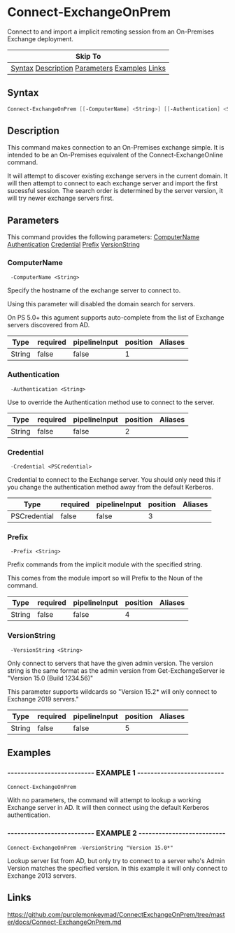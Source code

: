 # Connect-ExchangeOnPrem

Connect to and import a implicit remoting session from an On-Premises Exchange deployment.

|Skip To|
|-------|
|[Syntax](#syntax) [Description](#description) [Parameters](#parameters) [Examples](#examples) [Links](#links)|

## Syntax

```powershell
Connect-ExchangeOnPrem [[-ComputerName] <String>] [[-Authentication] <String>] [[-Credential] <PSCredential>] [[-Prefix] <String>] [[-VersionString] <String>]
```

## Description

This command makes connection to an On-Premises exchange simple. It is intended to be an On-Premises equivalent of the Connect-ExchangeOnline command.

It will attempt to discover existing exchange servers in the current domain. It will then attempt to connect to each exchange server and import the first sucessful session.
The search order is determined by the server version, it will try newer exchange servers first.

## Parameters

This command provides the following parameters: [ComputerName](#computername) [Authentication](#authentication) [Credential](#credential) [Prefix](#prefix) [VersionString](#versionstring)

### ComputerName

     -ComputerName <String>

Specify the hostname of the exchange server to connect to.

Using this parameter will disabled the domain search for servers.

On PS 5.0+ this agument supports auto-complete from the list of Exchange servers discovered from AD.

|Type|required|pipelineInput|position|Aliases|
|---|---|---|---|---|
|String|false|false|1||

### Authentication

     -Authentication <String>

Use to override the Authentication method use to connect to the server.

|Type|required|pipelineInput|position|Aliases|
|---|---|---|---|---|
|String|false|false|2||

### Credential

     -Credential <PSCredential>

Credential to connect to the Exchange server. You should only need this if you change the authentication method away from the default Kerberos.

|Type|required|pipelineInput|position|Aliases|
|---|---|---|---|---|
|PSCredential|false|false|3||

### Prefix

     -Prefix <String>

Prefix commands from the implicit module with the specified string.

This comes from the module import so will Prefix to the Noun of the command.

|Type|required|pipelineInput|position|Aliases|
|---|---|---|---|---|
|String|false|false|4||

### VersionString

     -VersionString <String>

Only connect to servers that have the given admin version.
The version string is the same format as the admin version from Get-ExchangeServer ie "Version 15.0 (Build 1234.56)"

This parameter supports wildcards so "Version 15.2* will only connect to Exchange 2019 servers."

|Type|required|pipelineInput|position|Aliases|
|---|---|---|---|---|
|String|false|false|5||

## Examples

### -------------------------- EXAMPLE 1 --------------------------

    Connect-ExchangeOnPrem

With no parameters, the command will attempt to lookup a working Exchange server in AD. It will then connect using the default Kerberos authentication.

### -------------------------- EXAMPLE 2 --------------------------

    Connect-ExchangeOnPrem -VersionString "Version 15.0*"

Lookup server list from AD, but only try to connect to a server who's Admin Version matches the specified version.
In this example it will only connect to Exchange 2013 servers.

## Links

https://github.com/purplemonkeymad/ConnectExchangeOnPrem/tree/master/docs/Connect-ExchangeOnPrem.md
